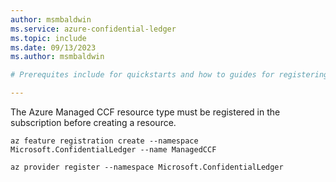 ```yaml
---
author: msmbaldwin
ms.service: azure-confidential-ledger
ms.topic: include
ms.date: 09/13/2023
ms.author: msmbaldwin

# Prerequites include for quickstarts and how to guides for registering the Microsoft.ConfidentialLedger provider.

---
```


The Azure Managed CCF resource type must be registered in the subscription before creating a resource. 

```azurecli
az feature registration create --namespace Microsoft.ConfidentialLedger --name ManagedCCF

az provider register --namespace Microsoft.ConfidentialLedger
```
